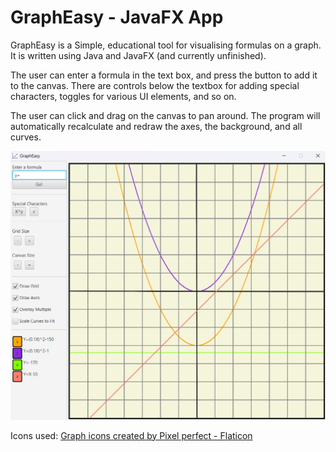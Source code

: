 # GraphEasy - JavaFX App
GraphEasy is a Simple, educational tool for visualising formulas on a graph. It is written using Java and JavaFX (and currently unfinished).

The user can enter a formula in the text box, and press the button to add it to the canvas. There are controls below the textbox for adding special characters, toggles for various UI elements, and so on.

The user can click and drag on the canvas to pan around. The program will automatically recalculate and redraw the axes, the background, and all curves.

![My Image](data-display-demo/src/main/resources/gitHubImage.png)

Icons used:
<a href="https://www.flaticon.com/free-icons/graph" title="graph icons">Graph icons created by Pixel perfect - Flaticon</a>
